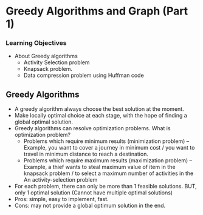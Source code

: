 # Greedy Algorithms and Graph (Part 1)

### Learning Objectives
- About Greedy algorithms 
	- Activity Selection problem
	- Knapsack problem.
	- Data compression problem using Huffman code

## Greedy Algorithms
- A greedy algorithm always choose the best solution at the moment.
- Make locally optimal choice at each stage, with the hope of finding a global optimal solution.
- Greedy algorithms can resolve optimization problems. What is optimization problem?
	- Problems which require minimum results (minimization problem) – Example, you want to cover a journey in minimum cost / you want to travel in minimum distance to reach a destination.
	 - Problems which require maximum results (maximization problem) – Example, a thief wants to steal maximum value of item in the knapsack problem / to select a maximum number of activities in the An activity-selection problem
- For each problem, there can only be more than 1 feasible solutions. BUT, only 1 optimal solution (Cannot have multiple optimal solutions)
- Pros: simple, easy to implement, fast.
- Cons: may not provide a global optimum solution in the end.